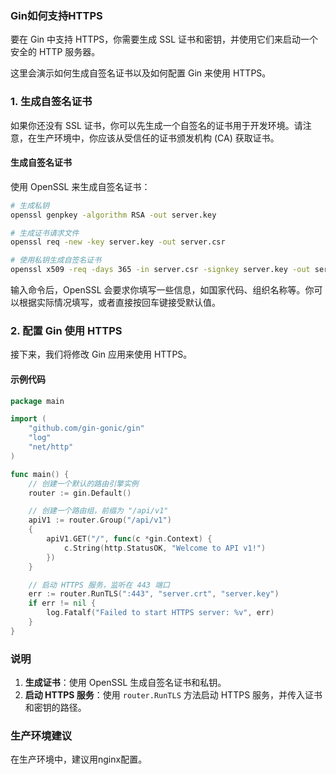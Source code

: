 ### Gin如何支持HTTPS

要在 Gin 中支持 HTTPS，你需要生成 SSL 证书和密钥，并使用它们来启动一个安全的 HTTP 服务器。

这里会演示如何生成自签名证书以及如何配置 Gin 来使用 HTTPS。

### 1. 生成自签名证书

如果你还没有 SSL 证书，你可以先生成一个自签名的证书用于开发环境。请注意，在生产环境中，你应该从受信任的证书颁发机构 (CA)
获取证书。

#### 生成自签名证书

使用 OpenSSL 来生成自签名证书：

```sh
# 生成私钥
openssl genpkey -algorithm RSA -out server.key

# 生成证书请求文件
openssl req -new -key server.key -out server.csr

# 使用私钥生成自签名证书
openssl x509 -req -days 365 -in server.csr -signkey server.key -out server.crt
```

输入命令后，OpenSSL 会要求你填写一些信息，如国家代码、组织名称等。你可以根据实际情况填写，或者直接按回车键接受默认值。

### 2. 配置 Gin 使用 HTTPS

接下来，我们将修改 Gin 应用来使用 HTTPS。

#### 示例代码

```go
package main

import (
	"github.com/gin-gonic/gin"
	"log"
	"net/http"
)

func main() {
	// 创建一个默认的路由引擎实例
	router := gin.Default()

	// 创建一个路由组，前缀为 "/api/v1"
	apiV1 := router.Group("/api/v1")
	{
		apiV1.GET("/", func(c *gin.Context) {
			c.String(http.StatusOK, "Welcome to API v1!")
		})
	}

	// 启动 HTTPS 服务，监听在 443 端口
	err := router.RunTLS(":443", "server.crt", "server.key")
	if err != nil {
		log.Fatalf("Failed to start HTTPS server: %v", err)
	}
}

```

### 说明

1. **生成证书**：使用 OpenSSL 生成自签名证书和私钥。
2. **启动 HTTPS 服务**：使用 `router.RunTLS` 方法启动 HTTPS 服务，并传入证书和密钥的路径。

### 生产环境建议

在生产环境中，建议用nginx配置。
